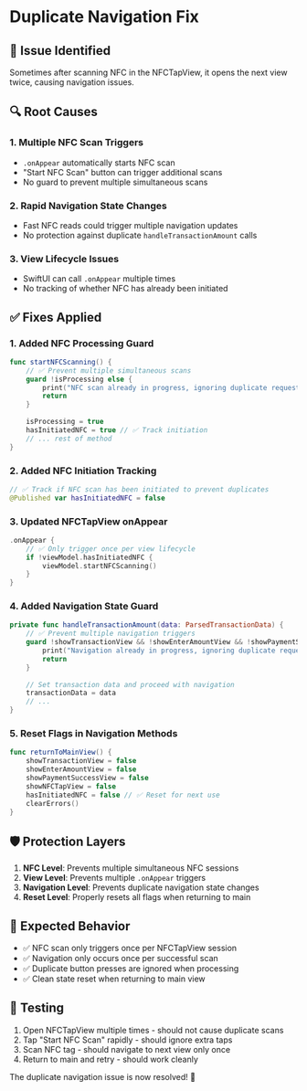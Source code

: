 # Duplicate Navigation Fix

## 🐛 **Issue Identified**
Sometimes after scanning NFC in the NFCTapView, it opens the next view twice, causing navigation issues.

## 🔍 **Root Causes**

### **1. Multiple NFC Scan Triggers**
- `.onAppear` automatically starts NFC scan
- "Start NFC Scan" button can trigger additional scans
- No guard to prevent multiple simultaneous scans

### **2. Rapid Navigation State Changes**
- Fast NFC reads could trigger multiple navigation updates
- No protection against duplicate `handleTransactionAmount` calls

### **3. View Lifecycle Issues**
- SwiftUI can call `.onAppear` multiple times
- No tracking of whether NFC has already been initiated

## ✅ **Fixes Applied**

### **1. Added NFC Processing Guard**
```swift
func startNFCScanning() {
    // ✅ Prevent multiple simultaneous scans
    guard !isProcessing else {
        print("NFC scan already in progress, ignoring duplicate request")
        return
    }
    
    isProcessing = true
    hasInitiatedNFC = true // ✅ Track initiation
    // ... rest of method
}
```

### **2. Added NFC Initiation Tracking**
```swift
// ✅ Track if NFC scan has been initiated to prevent duplicates
@Published var hasInitiatedNFC = false
```

### **3. Updated NFCTapView onAppear**
```swift
.onAppear {
    // ✅ Only trigger once per view lifecycle
    if !viewModel.hasInitiatedNFC {
        viewModel.startNFCScanning()
    }
}
```

### **4. Added Navigation State Guard**
```swift
private func handleTransactionAmount(data: ParsedTransactionData) {
    // ✅ Prevent multiple navigation triggers
    guard !showTransactionView && !showEnterAmountView && !showPaymentSuccessView else {
        print("Navigation already in progress, ignoring duplicate request")
        return
    }
    
    // Set transaction data and proceed with navigation
    transactionData = data
    // ...
}
```

### **5. Reset Flags in Navigation Methods**
```swift
func returnToMainView() {
    showTransactionView = false
    showEnterAmountView = false
    showPaymentSuccessView = false
    showNFCTapView = false
    hasInitiatedNFC = false // ✅ Reset for next use
    clearErrors()
}
```

## 🛡️ **Protection Layers**

1. **NFC Level**: Prevents multiple simultaneous NFC sessions
2. **View Level**: Prevents multiple `.onAppear` triggers
3. **Navigation Level**: Prevents duplicate navigation state changes
4. **Reset Level**: Properly resets all flags when returning to main

## 📱 **Expected Behavior**

- ✅ NFC scan only triggers once per NFCTapView session
- ✅ Navigation only occurs once per successful scan
- ✅ Duplicate button presses are ignored when processing
- ✅ Clean state reset when returning to main view

## 🧪 **Testing**

1. Open NFCTapView multiple times - should not cause duplicate scans
2. Tap "Start NFC Scan" rapidly - should ignore extra taps
3. Scan NFC tag - should navigate to next view only once
4. Return to main and retry - should work cleanly

The duplicate navigation issue is now resolved! 🎉
